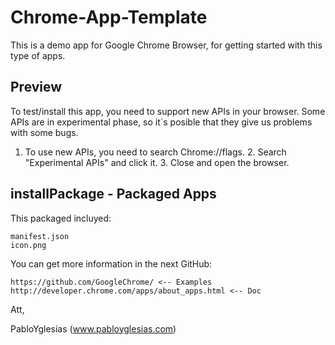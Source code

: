 Chrome-App-Template
===================

This is a demo app for Google Chrome Browser, for getting started with this type of apps.


## Preview

To test/install this app, you need to support new APIs in your browser. Some APIs are in experimental phase, so it´s posible that they give us problems with some bugs.

  1. To use new APIs, you need to search Chrome://flags.
	2. Search "Experimental APIs" and click it.
	3. Close and open the browser.



## installPackage - Packaged Apps

This packaged incluyed:

	manifest.json
	icon.png

You can get more information in the next GitHub:

	https://github.com/GoogleChrome/ <-- Examples
	http://developer.chrome.com/apps/about_apps.html <-- Doc

Att,

PabloYglesias (www.pabloyglesias.com)

